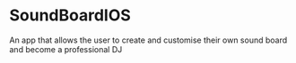 # SoundBoardIOS
An app that allows the user to create and customise their own sound board and become a professional DJ
